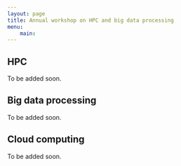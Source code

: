 ```yaml
---
layout: page
title: Annual workshop on HPC and big data processing
menu:
    main:
---
```


## HPC 

To be added soon.

## Big data processing

To be added soon.

## Cloud computing

To be added soon.


